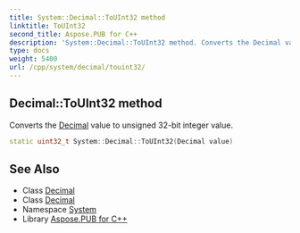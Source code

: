 ```yaml
---
title: System::Decimal::ToUInt32 method
linktitle: ToUInt32
second_title: Aspose.PUB for C++
description: 'System::Decimal::ToUInt32 method. Converts the Decimal value to unsigned 32-bit integer value in C++.'
type: docs
weight: 5400
url: /cpp/system/decimal/touint32/
---
```

## Decimal::ToUInt32 method


Converts the [Decimal](../) value to unsigned 32-bit integer value.

```cpp
static uint32_t System::Decimal::ToUInt32(Decimal value)
```

## See Also

* Class [Decimal](../)
* Class [Decimal](../)
* Namespace [System](../../)
* Library [Aspose.PUB for C++](../../../)
